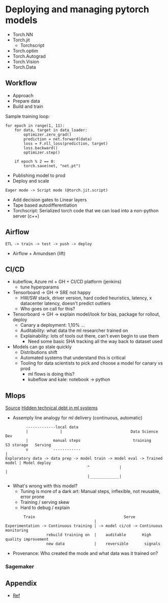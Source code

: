 # Deploying and managing pytorch models

* Torch.NN
* Torch.jit
    - Torchscript
* Torch.optim
* Torch.Autograd
* Torch.Vision
* Torch.Data

## Workflow

* Approach
* Prepare data
* Build and train

Sample training loop:
```
for epoch in range(1, 11):
    for data, target in data_loader:
        optimizer.zero_grad()
        prediction = net.forward(data)
        loss = F.nll_loss(prediction, target)
        loss.backward()
        optimizer.step()

    if epoch % 2 == 0:
        torch.save(net, "net.pt")
```
* Publishing model to prod
* Deploy and scale

```
Eager mode -> Script mode (@torch.jit.script)
```
* Add decision gates to Linear layers
* Tape based autodifferentiation
* Torchscript: Serialized torch code that we can load into a non-python server (c++)

## Airflow

```
ETL -> train -> test -> push -> deploy
```
* Airflow + Amundsen (lift)

## CI/CD

* kubeflow, Azure ml + GH + CI/CD platform (jenkins)
    - tune hyperparams
* Tensorboard -> GH -> SRE not happy
    - HW/SW stack, driver version, hard coded heuristics, latency, x datacenter
      latency, doesn't predict outliers
    - Who goes on call for this?
* Tensorboard -> GH -> explain model/look for bias, package for rollout, deploy
    - Canary a deployment: 1,10% ...
    - Auditability: what data the ml researcher trained on
    - Explainability: lots of tools out there, can't even begin to use them
        * Need some basic SHA tracking all the way back to dataset used
* Models can go stale quickly
    - Distributions shift
    - Automated systems that understand this is critical
    - Tooling for data scientists to pick and choose a model for canary vs prod
        * ml flows is doing this?
        * kubeflow and kale: notebook -> python

## Mlops

[Source](https://cloud.google.com/solutions/machine-learning/mlops-continuous-delivery-and-automation-pipelines-in-machine-learning)
[Hidden technical debt in ml systems](https://papers.nips.cc/paper/2015/file/86df7dcfd896fcaf2674f757a2463eba-Paper.pdf)

* Assemply line analogy for ml delivery (continuous, automatic)

```
         -------------local data
         |              |                              Data Science                   Dev
         |           manual steps                       training       S3 storage   Serving
         v           ------------                                           |
Exploratory data -> data prep -> model train -> model eval -> Trained model | Model deploy
                                    ^             |                         |
                                    |_____________|

```
* What's wrong with this model?
    - Tuning is more of a dark art: Manual steps, inflexible, not reusable, error prone
    - Training / serving skew
    - Hard to debug / explain

```
        Train                                       Serve
                                       |
Experimentation -> Continuous training | -> model ci/cd -> Continuous monitoring
                  rebuild training on  |    auditable       High quality improvement
                  new data             |    reversible       signals
```

* Provenance: Who created the mode and what data was it trained on?

### Sagemaker




## Appendix

* [Ref](https://www.youtube.com/watch?v=EkELQw9tdWE&t=702s)
